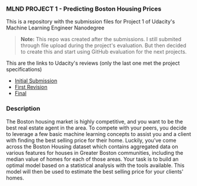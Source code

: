 
### MLND PROJECT 1 -  Predicting Boston Housing Prices

This is a repository with the submission files for Project 1 of Udacity's Machine Learning Engineer Nanodegree


>**Note:** This repo was created after the submissions. I still submited through file upload during the project's evaluation. But then decided to create this and start using GitHub evaluation for the next projects.

This are the links to Udacity's reviews (only the last one met the project specifications)
* [Initial Submission](https://review.udacity.com/#!/reviews/225847/shared)
* [First Revision](https://review.udacity.com/#!/reviews/226129/shared)
* [Final](https://review.udacity.com/#!/reviews/226337/shared)


### Description
The Boston housing market is highly competitive, and you want to be the best real estate agent in the area. To compete with your peers, you decide to leverage a few basic machine learning concepts to assist you and a client with finding the best selling price for their home. Luckily, you’ve come across the Boston Housing dataset which contains aggregated data on various features for houses in Greater Boston communities, including the median value of homes for each of those areas. Your task is to build an optimal model based on a statistical analysis with the tools available. This model will then be used to estimate the best selling price for your clients' homes.
